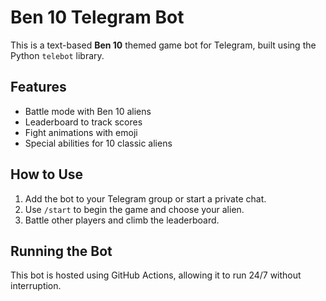 # Ben 10 Telegram Bot

This is a text-based **Ben 10** themed game bot for Telegram, built using the Python `telebot` library.

## Features
- Battle mode with Ben 10 aliens
- Leaderboard to track scores
- Fight animations with emoji
- Special abilities for 10 classic aliens

## How to Use
1. Add the bot to your Telegram group or start a private chat.
2. Use `/start` to begin the game and choose your alien.
3. Battle other players and climb the leaderboard.

## Running the Bot
This bot is hosted using GitHub Actions, allowing it to run 24/7 without interruption.
